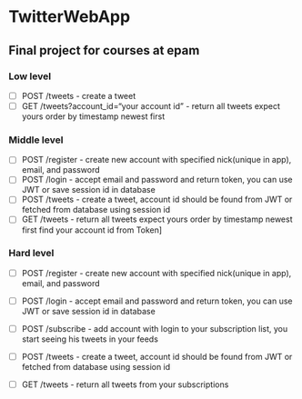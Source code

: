 # TwitterWebApp

## Final project for courses at epam
### Low level
 - [ ] POST /tweets - create a tweet
 - [ ] GET /tweets?account_id=“your account id” - return all tweets expect yours order by timestamp newest first
### Middle level
 - [ ] POST /register - create new account with specified nick(unique in app), email, and password
 - [ ] POST /login - accept email and password and return token, you can use JWT or save session id in database
 - [ ] POST /tweets - create a tweet, account id should be found from JWT or fetched from database using session id
 - [ ] GET /tweets - return all tweets expect yours order by timestamp newest first find your account id from Token]
 ### Hard level
 
 - [ ] POST /register - create new account with specified nick(unique in app), email, and password
 - [ ] POST /login - accept email and password and return token, you can use JWT or save session id in database
 - [ ] POST /subscribe - add account with login to your subscription list, you start seeing his tweets in your feeds
 - [ ] POST /tweets - create a tweet, account id should be found from JWT or fetched from database using session id
 - [ ] GET /tweets - return all tweets from your subscriptions
 